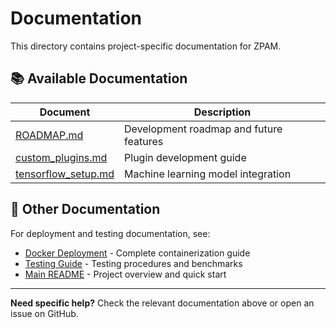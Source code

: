 # Documentation

This directory contains project-specific documentation for ZPAM.

## 📚 Available Documentation

| Document | Description |
|----------|-------------|
| [ROADMAP.md](ROADMAP.md) | Development roadmap and future features |
| [custom_plugins.md](custom_plugins.md) | Plugin development guide |
| [tensorflow_setup.md](tensorflow_setup.md) | Machine learning model integration |

## 🔗 Other Documentation

For deployment and testing documentation, see:
- [Docker Deployment](../docker/README.md) - Complete containerization guide
- [Testing Guide](../testing/README.md) - Testing procedures and benchmarks
- [Main README](../README.md) - Project overview and quick start

---

**Need specific help?** Check the relevant documentation above or open an issue on GitHub. 